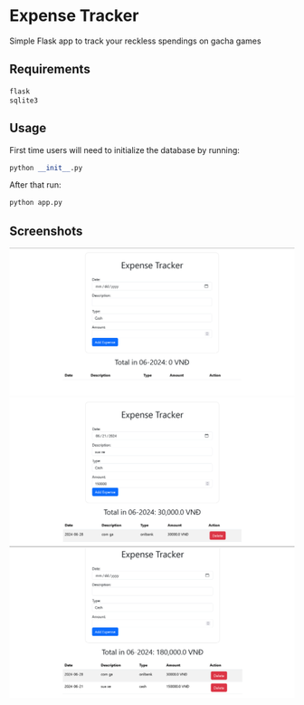 
# Expense Tracker

Simple Flask app to track your reckless spendings on gacha games

## Requirements
```plaintext
flask
sqlite3
```

## Usage
First time users will need to initialize the database by running:
```python
python __init__.py
```
After that run:
```python
python app.py
```

## Screenshots

![1](/screenshots/1.png)
![2](/screenshots/2.png)
![3](/screenshots/3.png)
